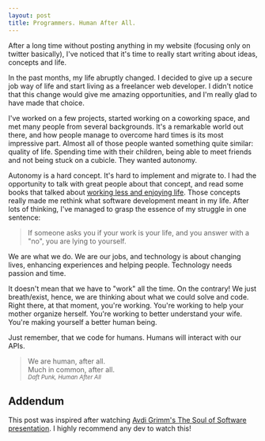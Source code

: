 ```yaml
---
layout: post
title: Programmers. Human After All.
---
```


After a long time without posting anything in my website (focusing only on twitter basically), I've noticed that it's time to really start writing about ideas, concepts and life.

In the past months, my life abruptly changed. I decided to give up a secure job way of life and start living as a freelancer web developer. I didn't notice that this change would give me amazing opportunities, and I'm really glad to have made that choice.

I've worked on a few projects, started working on a coworking space, and met many people from several backgrounds. It's a remarkable world out there, and how people manage to overcome hard times is its most impressive part. Almost all of those people wanted something quite similar: quality of life. Spending time with their children, being able to meet friends and not being stuck on a cubicle. They wanted autonomy.

Autonomy is a hard concept. It's hard to implement and migrate to. I had the opportunity to talk with great people about that concept, and read some books that talked about [working less and enjoying life](http://www.amazon.com/4-Hour-Workweek-Expanded-Updated-Cutting-Edge-ebook/dp/B002WE46UW/). Those concepts really made me rethink what software development meant in my life. After lots of thinking, I've managed to grasp the essence of my struggle in one sentence:

> If someone asks you if your work is your life, and you answer with a "no", you are lying to yourself.

We are what we do. We are our jobs, and technology is about changing lives, enhancing experiences and helping people. Technology needs passion and time.

It doesn't mean that we have to "work" all the time. On the contrary! We just breath/exist, hence, we are thinking about what we could solve and code. Right there, at that moment, you're working. You're working to help your mother organize herself. You're working to better understand your wife. You're making yourself a better human being.

Just remember, that we code for humans. Humans will interact with our APIs.
 
 <div class="quotation">
     <blockquote>
         We are human, after all. <br>
         Much in common, after all.
         <br>
         <small><cite>Daft Punk, Human After All</cite></small>
     </blockquote>
 </div>


## Addendum

This post was inspired after watching [Avdi Grimm's The Soul of Software presentation](https://www.youtube.com/watch?v=zs0E4E83_X8). I highly recommend any dev to watch this!
